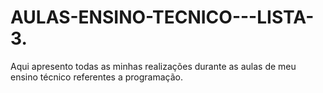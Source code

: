 # AULAS-ENSINO-TECNICO---LISTA-3.
Aqui apresento todas as minhas realizações durante as aulas de meu ensino técnico referentes a programação.
